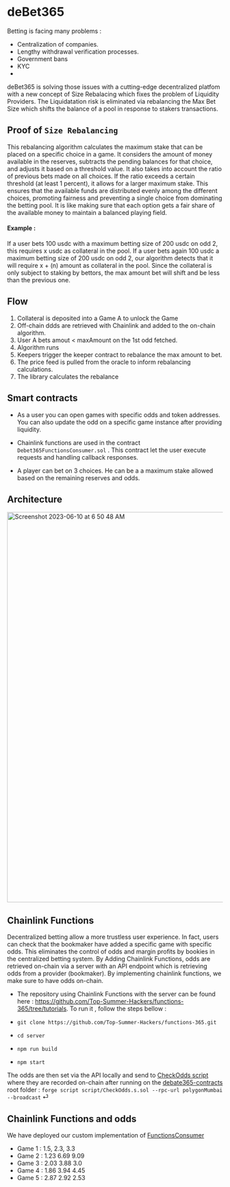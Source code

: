 # deBet365 

Betting is facing many problems : 
- Centralization of companies. 
- Lengthy withdrawal verification processes.
- Government bans 
- KYC 
- 

deBet365 is solving those issues with a cutting-edge decentralized platfom with a new concept of Size Rebalacing which fixes the problem of Liquidity Providers. The Liquidatation risk is eliminated via rebalancing the Max Bet Size which shifts the balance of a pool in response to stakers transactions. 



## Proof of ` Size Rebalancing ` 

This rebalancing algorithm calculates the maximum stake that can be placed on a specific choice in a game. It considers the amount of money available in the reserves, subtracts the pending balances for that choice, and adjusts it based on a threshold value. It also takes into account the ratio of previous bets made on all choices. If the ratio exceeds a certain threshold (at least 1 percent), it allows for a larger maximum stake. This ensures that the available funds are distributed evenly among the different choices, promoting fairness and preventing a single choice from dominating the betting pool. It is like making sure that each option gets a fair share of the available money to maintain a balanced playing field.


#### Example :

If a user bets 100 usdc with a maximum betting size of 200 usdc on odd 2, this requires x usdc as collateral in the pool. 
If a user bets again 100 usdc a maximum betting size of 200 usdc on odd 2, our algorithm detects that it will require x + (n) amount as collateral 
in the pool. Since the collateral is only subject to staking by bettors, the max amount bet will shift and be less than the previous one. 


## Flow 

1. Collateral is deposited into a Game A to unlock the Game 
2. Off-chain ddds are retrieved with Chainlink and added to the on-chain algorithm. 
3. User A bets amout < maxAmount on the 1st odd fetched.
4. Algorithm runs 
5. Keepers trigger the keeper contract to rebalance the max amount to bet. 
6. The price feed is pulled from the oracle to inform rebalancing calculations.
7. The library calculates the rebalance


## Smart contracts 

- As a user you can open games with specific odds and token addresses. You can also update the odd on a specific game instance after providing liquidity. 

- Chainlink functions are used in the contract `Debet365FunctionsConsumer.sol` . This contract let the user execute requests and handling callback responses. 

- A player can bet on 3 choices. He can be a a maximum stake allowed based on the remaining reserves and odds. 

## Architecture 

<img width="909" alt="Screenshot 2023-06-10 at 6 50 48 AM" src="https://github.com/Top-Summer-Hackers/debate365-contracts/assets/75360886/175a2cba-c336-459b-baca-7a41a8bfe626">

## Chainlink Functions 

Decentralized betting allow a more trustless user experience. In fact, users can check that the bookmaker have added a specific game with specific odds. This eliminates the control of odds and margin profits by bookies in the centralized betting system. By Adding Chainlink Functions, odds are retrieved on-chain via a server with an API endpoint which is retrieving odds from a provider (bookmaker). By implementing chainlink functions, we make sure to have odds on-chain. 

- The repository using Chainlink Functions with the server can be found here  : https://github.com/Top-Summer-Hackers/functions-365/tree/tutorials. To run it , follow the steps bellow : 


- ``` git clone https://github.com/Top-Summer-Hackers/functions-365.git ``` 
- ``` cd server ```
- ``` npm run build ```
- ``` npm start ```

The odds are then set via the API locally and send to [CheckOdds script](https://github.com/Top-Summer-Hackers/debate365-contracts/blob/main/script/CheckOdds.s.sol) where they are recorded on-chain after running on the [debate365-contracts](https://github.com/Top-Summer-Hackers/debate365-contracts) root folder : ``` forge script script/CheckOdds.s.sol --rpc-url polygonMumbai --broadcast ```                                                                                          ⏎


## Chainlink Functions and odds 

We have deployed our custom implementation of [FunctionsConsumer](https://mumbai.polygonscan.com/address/0xcfa537e30f0af3495330cf7c200f1f7b153be88a) 


- Game 1 : 1.5, 2.3, 3.3
- Game 2 : 1.23 6.69 9.09
- Game 3 : 2.03 3.88 3.0
- Game 4 : 1.86 3.94 4.45
- Game 5 : 2.87 2.92 2.53











